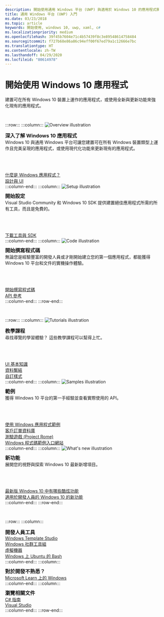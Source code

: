 ```yaml
---
description: 開始使用通用 Windows 平台 (UWP) 與適用於 Windows 10 的應用程式開發。
title: 通用 Windows 平台 (UWP) 入門
ms.date: 03/23/2018
ms.topic: article
keywords: 開始使用, windows 10, uwp, xaml, c#
ms.localizationpriority: medium
ms.openlocfilehash: 39f45b7604e71c4b57439f8c3e89548614758484
ms.sourcegitcommit: f727b68e86a86c94eff00f67ed79a1c12666e7bc
ms.translationtype: HT
ms.contentlocale: zh-TW
ms.lasthandoff: 04/29/2020
ms.locfileid: "80614978"
---
```

# <a name="get-started-with-windows-10-apps"></a>開始使用 Windows 10 應用程式

建置可在所有 Windows 10 裝置上運作的應用程式，或使用全新與更新功能來強化現有的應用程式。

<br/>

:::row:::
    :::column:::
        <img src="https://docs.microsoft.com/media/illustrations/biztalk-developer-documentation-1.svg" alt="Overview illustration" />
        <h3 style="margin-top: 10px; margin-bottom: 0px">深入了解 Windows 10 應用程式</h3>
        <p style="margin-top: 0px; margin-bottom: 50px">Windows 10 與通用 Windows 平台可讓您建置可在所有 Windows 裝置類型上運作且完美呈現的應用程式，或使用現代化功能來更新現有的應用程式。</p>
        <br>
        <a href="//docs.microsoft.com/windows/uwp/get-started/universal-application-platform-guide">什麼是 Windows 應用程式？</a><br/>
        <a href="//developer.microsoft.com/windows/apps/design">設計與 UI</a><br/>
    :::column-end:::
    :::column:::
        <img src="https://docs.microsoft.com/media/illustrations/biztalk-host-integration-install-configure.svg" alt="Setup illustration" />
        <h3 style="margin-top: 10px; margin-bottom: 0px">開始設定</h3>
        <p style="margin-top: 0px; margin-bottom: 50px">Visual Studio Community 和 Windows 10 SDK 提供建置絕佳應用程式所需的所有工具，而且是免費的。</p>
        <br>
        <a href="//docs.microsoft.com/windows/uwp/get-started/get-set-up">下載工具與 SDK</a><br/>
    :::column-end:::
    :::column:::
        <img src="https://docs.microsoft.com/media/illustrations/team-services-dev-ops-test.svg" alt="Code illustration" />
        <h3 style="margin-top: 10px; margin-bottom: 0px">開始撰寫程式碼</h3>
        <p style="margin-top: 0px; margin-bottom: 50px">無論您是經驗豐富的開發人員或才剛開始建立您的第一個應用程式，都能獲得 Windows 10 平台和文件的實機操作體驗。</p>
        <br>
        <a href="//docs.microsoft.com/windows/uwp/get-started/create-uwp-apps">開始撰寫程式碼</a><br/>
        <a href="//docs.microsoft.com/uwp/">API 參考</a><br/>
    :::column-end:::
:::row-end:::

<br/>

:::row:::
    :::column:::
        <img src="https://docs.microsoft.com/media/illustrations/biztalk-get-started-get-started.svg" alt="Tutorials illustration" />
        <h3 style="margin-top: 10px; margin-bottom: 0px">教學課程</h3>
        <p style="margin-top: 0px; margin-bottom: 50px">尋找導覽的學習體驗？ 這些教學課程可以幫得上忙。</p>
        <br>
        <a href="//docs.microsoft.com/windows/uwp/design/basics/xaml-basics-ui">UI 基本知識</a><br/>
        <a href="//docs.microsoft.com/windows/uwp/data-binding/xaml-basics-data-binding">資料繫結</a><br/>
        <a href="//docs.microsoft.com/windows/uwp/design/basics/xaml-basics-style">自訂樣式</a><br/>
    :::column-end:::
    :::column:::
        <img src="https://docs.microsoft.com/media/illustrations/biztalk-get-started-scenarios.svg" alt="Samples illustration" />
        <h3 style="margin-top: 10px; margin-bottom: 0px">範例</h3>
        <p style="margin-top: 0px; margin-bottom: 50px">獲得 Windows 10 平台的第一手經驗並查看實際使用的 API。</p>
        <br>
        <a href="//docs.microsoft.com/windows/uwp/get-started/get-uwp-app-samples">使用 Windows 應用程式範例</a><br/>
        <a href="//github.com/Microsoft/Windows-appsample-customers-orders-database">客戶訂單資料庫</a><br/>
        <a href="//github.com/Microsoft/Windows-appsample-remote-system-sessions">測驗遊戲 (Project Rome)</a><br/>
        <a href="//developer.microsoft.com/windows/samples">Windows 程式碼範例入口網站</a><br/>
    :::column-end:::
    :::column:::
        <img src="https://docs.microsoft.com/media/illustrations/ms365enterprise-partner-news-2.svg" alt="What's new illustration" />
        <h3 style="margin-top: 10px; margin-bottom: 0px">新功能</h3>
        <p style="margin-top: 0px; margin-bottom: 50px">展開您的視野與探索 Windows 10 最新新增項目。</p>
        <br>
        <a href="//developer.microsoft.com/windows/windows-10-for-developers">最新版 Windows 10 中有哪些酷炫功能</a><br/>
        <a href="//docs.microsoft.com/windows/uwp/whats-new/windows-10-version-latest">適用於開發人員的 Windows 10 的新功能</a><br/>
    :::column-end:::
:::row-end:::

<br/>

:::row:::
    :::column:::
        <h3 style="margin-top: 10px; margin-bottom: 0px">開發人員工具</h3>
        <a href="https://github.com/Microsoft/WindowsTemplateStudio/">Windows Template Studio</a><br/>
        <a href="//docs.microsoft.com/windows/uwpcommunitytoolkit/">Windows 社群工具組</a><br/>
        <a href="//developer.microsoft.com/windows/downloads/virtual-machines">虛擬機器</a><br/>
        <a href="//docs.microsoft.com/windows/wsl/about">Windows 上 Ubuntu 的 Bash</a><br/>
    :::column-end:::
    :::column:::
        <h3 style="margin-top: 10px; margin-bottom: 0px">對於開發不熟悉？</h3>
        <a href="//docs.microsoft.com/learn/browse/?products=windows&resource_type=module">Microsoft Learn 上的 Windows</a><br/>
    :::column-end:::
    :::column:::
        <h3 style="margin-top: 10px; margin-bottom: 0px">瀏覽相關文件</h3>
        <a href="//docs.microsoft.com/dotnet/csharp/">C# 指南</a><br/>
        <a href="//docs.microsoft.com/visualstudio/ide/">Visual Studio</a><br/>
    :::column-end:::
:::row-end:::
